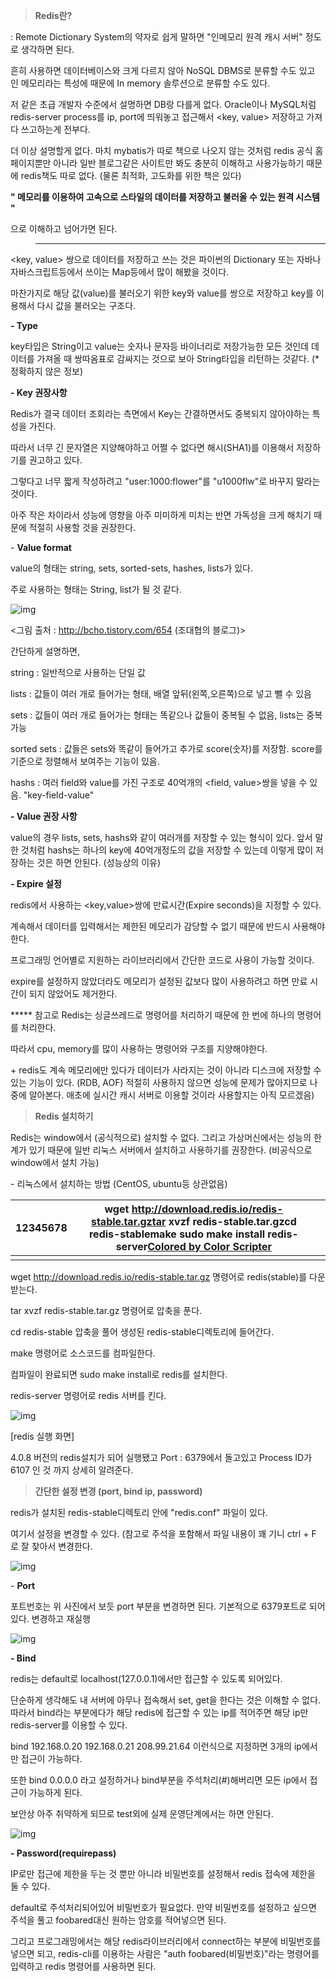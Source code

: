 > **Redis란?**

: Remote Dictionary System의 약자로 쉽게 말하면 "인메모리 원격 캐시 서버" 정도로 생각하면 된다.

흔히 사용하면 데이터베이스와 크게 다르지 않아 NoSQL DBMS로 분류할 수도 있고 인 메모리라는 특성에 때문에 In memory 솔루션으로 분류할 수도 있다.

저 같은 초급 개발자 수준에서 설명하면 DB랑 다를게 없다. Oracle이나 MySQL처럼 redis-server process를 ip, port에 띄워놓고 접근해서 <key, value> 저장하고 가져다 쓰고하는게 전부다.

더 이상 설명할게 없다. 마치 mybatis가 따로 책으로 나오지 않는 것처럼 redis 공식 홈페이지뿐만 아니라 일반 블로그같은 사이트만 봐도 충분히 이해하고 사용가능하기 때문에 redis책도 따로 없다. (물론 최적화, 고도화를 위한 책은 있다)

**" 메모리를 이용하여 고속으로 스타일의 데이터를 저장하고 불러올 수 있는 원격 시스템 "**

으로 이해하고 넘어가면 된다.

> ****

<key, value> 쌍으로 데이터를 저장하고 쓰는 것은 파이썬의 Dictionary 또는 자바나 자바스크립트등에서 쓰이는 Map등에서 많이 해봤을 것이다.

마찬가지로 해당 값(value)를 불러오기 위한 key와 value를 쌍으로 저장하고 key를 이용해서 다시 값을 불러오는 구조다.



**- Type**

key타입은 String이고 value는 숫자나 문자등 바이너리로 저장가능한 모든 것인데 데이터를 가져올 때 쌍따옴표로 감싸지는 것으로 보아 String타입을 리턴하는 것같다. (*정확하지 않은 정보)

**- Key 권장사항**

Redis가 결국 데이터 조회라는 측면에서 Key는 간결하면서도 중복되지 않아야하는 특성을 가진다.

따라서 너무 긴 문자열은 지양해야하고 어쩔 수 없다면 해시(SHA1)를 이용해서 저장하기를 권고하고 있다.

그렇다고 너무 짧게 작성하려고 "user:1000:flower"를 "u1000flw"로 바꾸지 말라는 것이다.

아주 작은 차이라서 성능에 영향을 아주 미미하게 미치는 반면 가독성을 크게 해치기 때문에 적절히 사용할 것을 권장한다.

\- **Value format**

value의 형태는 string, sets, sorted-sets, hashes, lists가 있다.

주로 사용하는 형태는 String, list가 될 것 같다.

![img](https://t1.daumcdn.net/cfile/tistory/997446375AAC71E438)

<그림 출처 : http://bcho.tistory.com/654 (조대협의 블로그)>

간단하게 설명하면,

string : 일반적으로 사용하는 단일 값

lists : 값들이 여러 개로 들어가는 형태, 배열 앞뒤(왼쪽,오른쪽)으로 넣고 뺄 수 있음

sets : 값들이 여러 개로 들어가는 형태는 똑같으나 값들이 중복될 수 없음, lists는 중복 가능

sorted sets : 값들은 sets와 똑같이 들어가고 추가로 score(숫자)를 저장함. score를 기준으로 정렬해서 보여주는 기능이 있음.

hashs : 여러 field와 value를 가진 구조로 40억개의 <field, value>쌍을 넣을 수 있음. "key-field-value"

**- Value 권장 사항**

value의 경우 lists, sets, hashs와 같이 여러개를 저장할 수 있는 형식이 있다. 앞서 말한 것처럼 hashs는 하나의 key에 40억개정도의 값을 저장할 수 있는데 이렇게 많이 저장하는 것은 하면 안된다. (성능상의 이유)



**- Expire 설정**

redis에서 사용하는 <key,value>쌍에 만료시간(Expire seconds)을 지정할 수 있다.

계속해서 데이터를 입력해서는 제한된 메모리가 감당할 수 없기 때문에 반드시 사용해야한다.

프로그래밍 언어별로 지원하는 라이브러리에서 간단한 코드로 사용이 가능할 것이다.

expire를 설정하지 않았더라도 메모리가 설정된 값보다 많이 사용하려고 하면 만료 시간이 되지 않았어도 제거한다.

 

***** 참고로 Redis는 싱글쓰레드로 명령어를 처리하기 때문에 한 번에 하나의 명령어를 처리한다.

따라서 cpu, memory를 많이 사용하는 명령어와 구조를 지양해야한다.

\+ redis도 계속 메모리에만 있다가 데이터가 사라지는 것이 아니라 디스크에 저장할 수 있는 기능이 있다. (RDB, AOF) 적절히 사용하지 않으면 성능에 문제가 많아지므로 나중에 알아본다. 애초에 실시간 캐시 서버로 이용할 것이라 사용할지는 아직 모르겠음)

> **Redis 설치하기**

Redis는 window에서 (공식적으로) 설치할 수 없다. 그리고 가상머신에서는 성능의 한계가 있기 때문에 일반 리눅스 서버에서 설치하고 사용하기를 권장한다. (비공식으로 window에서 설치 가능)

\- 리눅스에서 설치하는 방법 (CentOS, ubuntu등 상관없음)

| 12345678 | wget http://download.redis.io/redis-stable.tar.gztar xvzf redis-stable.tar.gzcd redis-stablemake sudo make install redis-server[Colored by Color Scripter](http://colorscripter.com/info#e) |      |
| -------- | ------------------------------------------------------------ | ---- |
|          |                                                              |      |

wget http://download.redis.io/redis-stable.tar.gz 명령어로 redis(stable)를 다운받는다.

tar xvzf redis-stable.tar.gz 명령어로 압축을 푼다.

cd redis-stable 압축을 풀어 생성된 redis-stable디렉토리에 들어간다.

make 명령어로 소스코드를 컴파일한다.

컴파일이 완료되면 sudo make install로 redis를 설치한다.

redis-server 명령어로 redis 서버를 킨다.



![img](https://t1.daumcdn.net/cfile/tistory/9975A13A5AAC7A7B14)

[redis 실행 화면]

4.0.8 버전의 redis설치가 되어 실행됐고 Port : 6379에서 돌고있고 Process ID가 6107 인 것 까지 상세히 알려준다.

> **간단한 설정 변경 (port, bind ip, password)**

redis가 설치된 redis-stable디렉토리 안에 "redis.conf" 파일이 있다.

여기서 설정을 변경할 수 있다. (참고로 주석을 포함해서 파일 내용이 꽤 기니 ctrl + F 로 잘 찾아서 변경한다.

![img](https://t1.daumcdn.net/cfile/tistory/994D0B3D5AAC7BD524)

\- **Port**

포트번호는 위 사진에서 보듯 port 부분을 변경하면 된다. 기본적으로 6379포트로 되어있다. 변경하고 재실행

![img](https://t1.daumcdn.net/cfile/tistory/996C4D3A5AAC7C670B)

**- Bind**

redis는 default로 localhost(127.0.0.1)에서만 접근할 수 있도록 되어있다.

단순하게 생각해도 내 서버에 아무나 접속해서 set, get을 한다는 것은 이해할 수 없다. 따라서 bind라는 부분에다가 해당 redis에 접근할 수 있는 ip를 적어주면 해당 ip만 redis-server를 이용할 수 있다.

bind 192.168.0.20 192.168.0.21 208.99.21.64 이런식으로 지정하면 3개의 ip에서만 접근이 가능하다.

또한 bind 0.0.0.0 라고 설정하거나 bind부분을 주석처리(#)해버리면 모든 ip에서 접근이 가능하게 된다.

보안상 아주 취약하게 되므로 test외에 실제 운영단계에서는 하면 안된다.

![img](https://t1.daumcdn.net/cfile/tistory/9979CB505AAC7E4326)

**- Password(requirepass)**

IP로만 접근에 제한을 두는 것 뿐만 아니라 비밀번호를 설정해서 redis 접속에 제한을 둘 수 있다.

default로 주석처리되어있어 비밀번호가 필요없다. 만약 비밀번호를 설정하고 싶으면 주석을 풀고 foobared대신 원하는 암호를 적어넣으면 된다.

그리고 프로그래밍에서는 해당 redis라이브러리에서 connect하는 부분에 비밀번호를 넣으면 되고, redis-cli를 이용하는 사람은 "auth foobared(비밀번호)"라는 명령어를 입력하고 redis 명령어를 사용하면 된다.



